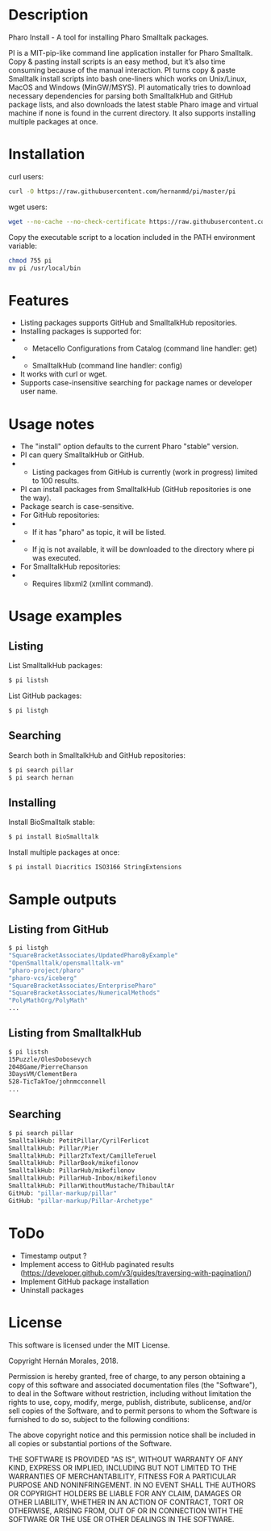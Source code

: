 # Description

Pharo Install - A tool for installing Pharo Smalltalk packages.

PI is a MIT-pip-like command line application installer for Pharo Smalltalk. Copy & pasting install scripts is an easy method, but it’s also time consuming because of the manual interaction. PI turns copy & paste Smalltalk install scripts into bash one-liners which works on Unix/Linux, MacOS and Windows (MinGW/MSYS). PI automatically tries to download necessary dependencies for parsing both SmalltalkHub and GitHub package lists, and also downloads the latest stable Pharo image and virtual machine if none is found in the current directory. It also supports installing multiple packages at once.

# Installation

curl users:
```bash
curl -O https://raw.githubusercontent.com/hernanmd/pi/master/pi
```

wget users:
```bash
wget --no-cache --no-check-certificate https://raw.githubusercontent.com/hernanmd/pi/master/pi
```

Copy the executable script to a location included in the PATH environment variable:

```bash
chmod 755 pi
mv pi /usr/local/bin
```

# Features

  - Listing packages supports GitHub and SmalltalkHub repositories. 
  - Installing packages is supported for: 
  - - Metacello Configurations from Catalog (command line handler: get)
  - - SmalltalkHub (command line handler: config)
  - It works with curl or wget.
  - Supports case-insensitive searching for package names or developer user name.

# Usage notes

  - The "install" option defaults to the current Pharo "stable" version. 
  - PI can query SmalltalkHub or GitHub. 
  - - Listing packages from GitHub is currently (work in progress) limited to 100 results.
  - PI can install packages from SmalltalkHub (GitHub repositories is one the way).
  - Package search is case-sensitive.
  - For GitHub repositories: 
  - - If it has "pharo" as topic, it will be listed.
  - - If jq is not available, it will be downloaded to the directory where pi was executed.
  - For SmalltalkHub repositories: 
  - - Requires libxml2 (xmllint command).
  

# Usage examples

## Listing

List SmalltalkHub packages:

```bash
$ pi listsh
```

List GitHub packages:

```bash
$ pi listgh
```

## Searching

Search both in SmalltalkHub and GitHub repositories:

```bash
$ pi search pillar
$ pi search hernan
```

## Installing

Install BioSmalltalk stable:

```bash
$ pi install BioSmalltalk
```

Install multiple packages at once:

```bash
$ pi install Diacritics ISO3166 StringExtensions
```

# Sample outputs

## Listing from GitHub

```bash
$ pi listgh
"SquareBracketAssociates/UpdatedPharoByExample"
"OpenSmalltalk/opensmalltalk-vm"
"pharo-project/pharo"
"pharo-vcs/iceberg"
"SquareBracketAssociates/EnterprisePharo"
"SquareBracketAssociates/NumericalMethods"
"PolyMathOrg/PolyMath"
...
```

## Listing from SmalltalkHub

```bash
$ pi listsh
15Puzzle/OlesDobosevych
2048Game/PierreChanson
3DaysVM/ClementBera
528-TicTakToe/johnmcconnell
...
```

## Searching 

```bash
$ pi search pillar
SmalltalkHub: PetitPillar/CyrilFerlicot
SmalltalkHub: Pillar/Pier
SmalltalkHub: Pillar2TxText/CamilleTeruel
SmalltalkHub: PillarBook/mikefilonov
SmalltalkHub: PillarHub/mikefilonov
SmalltalkHub: PillarHub-Inbox/mikefilonov
SmalltalkHub: PillarWithoutMustache/ThibaultAr
GitHub: "pillar-markup/pillar"
GitHub: "pillar-markup/Pillar-Archetype"
```

# ToDo

  - Timestamp output ?
  - Implement access to GitHub paginated results (https://developer.github.com/v3/guides/traversing-with-pagination/)
  - Implement GitHub package installation
  - Uninstall packages

# License

This software is licensed under the MIT License.

Copyright Hernán Morales, 2018.

Permission is hereby granted, free of charge, to any person obtaining a copy of this software and associated documentation files (the "Software"), to deal in the Software without restriction, including without limitation the rights to use, copy, modify, merge, publish, distribute, sublicense, and/or sell copies of the Software, and to permit persons to whom the Software is furnished to do so, subject to the following conditions:

The above copyright notice and this permission notice shall be included in all copies or substantial portions of the Software.

THE SOFTWARE IS PROVIDED "AS IS", WITHOUT WARRANTY OF ANY KIND, EXPRESS OR IMPLIED, INCLUDING BUT NOT LIMITED TO THE WARRANTIES OF MERCHANTABILITY, FITNESS FOR A PARTICULAR PURPOSE AND NONINFRINGEMENT. IN NO EVENT SHALL THE AUTHORS OR COPYRIGHT HOLDERS BE LIABLE FOR ANY CLAIM, DAMAGES OR OTHER LIABILITY, WHETHER IN AN ACTION OF CONTRACT, TORT OR OTHERWISE, ARISING FROM, OUT OF OR IN CONNECTION WITH THE SOFTWARE OR THE USE OR OTHER DEALINGS IN THE SOFTWARE.

